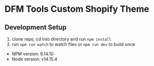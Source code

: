 # DFM Tools Custom Shopify Theme

## Development Setup

1. clone repo, cd into directory and run `npm install`
1. run `npm run watch` to watch files or `npm run dev` to build once

* NPM version: 6.14.10
* Node version: v14.15.4
